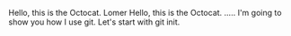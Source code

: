 Hello, this is the Octocat. Lomer
Hello, this is the Octocat. .....
I'm going to show you how I use git.
Let's start with git init.